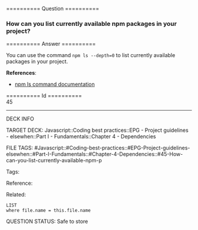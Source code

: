 ========== Question ==========  

### How can you list currently available npm packages in your project?  

========== Answer ==========  

You can use the command `npm ls --depth=0` to list currently available packages in your project.

**References**:

-   [npm ls command documentation](https://docs.npmjs.com/cli/ls)

========== Id ==========  
45

---

DECK INFO

TARGET DECK: Javascript::Coding best practices::EPG - Project guidelines - elsewhen::Part I - Fundamentals::Chapter 4 - Dependencies

FILE TAGS: #Javascript::#Coding-best-practices::#EPG-Project-guidelines-elsewhen::#Part-I-Fundamentals::#Chapter-4-Dependencies::#45-How-can-you-list-currently-available-npm-p

Tags:

Reference:

Related:

```dataview
LIST
where file.name = this.file.name
```

QUESTION STATUS: Safe to store
